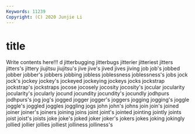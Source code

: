 ```yaml
---
Keywords: 11239
Copyright: (C) 2020 Junjie Li
---
```


# title

Write contents here!!!
d 
jitterbugging 
jitterbugs 
jitterier 
jitteriest
jitters 
jitters's 
jittery 
jiujitsu 
jiujitsu's 
jive 
jive's 
jived 
jives 
jiving
job 
job's 
jobbed 
jobber 
jobber's 
jobbers 
jobbing 
jobless 
joblessness 
joblessness's
jobs 
jock 
jock's 
jockey 
jockey's 
jockeyed 
jockeying 
jockeys 
jocks 
jockstrap
jockstrap's 
jockstraps 
jocose 
jocosely 
jocosity 
jocosity's 
jocular 
jocularity 
jocularity's 
jocularly
jocund 
jocundity 
jocundity's 
jocundly 
jodhpurs 
jodhpurs's 
jog 
jog's 
jogged 
jogger
jogger's 
joggers 
jogging 
jogging's 
joggle 
joggle's 
joggled 
joggles 
joggling 
jogs
john 
john's 
johns 
join 
join's 
joined 
joiner 
joiner's 
joiners 
joining
joins 
joint 
joint's 
jointed 
jointing 
jointly 
joints 
joist 
joist's 
joists
joke 
joke's 
joked 
joker 
joker's 
jokers 
jokes 
joking 
jokingly 
jollied
jollier 
jollies 
jolliest 
jolliness 
jolliness's 
